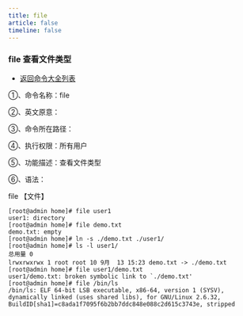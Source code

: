 ```yaml
---
title: file
article: false
timeline: false
---
```

### file 查看文件类型

- [返回命令大全列表](../command.md#文件管理)

①、命令名称：file

②、英文原意：

③、命令所在路径：

④、执行权限：所有用户

⑤、功能描述：查看文件类型

⑥、语法：

file 【文件】

```shell
[root@admin home]# file user1
user1: directory
[root@admin home]# file demo.txt
demo.txt: empty
[root@admin home]# ln -s ./demo.txt ./user1/
[root@admin home]# ls -l user1/
总用量 0
lrwxrwxrwx 1 root root 10 9月  13 15:23 demo.txt -> ./demo.txt
[root@admin home]# file user1/demo.txt
user1/demo.txt: broken symbolic link to `./demo.txt'
[root@admin home]# file /bin/ls
/bin/ls: ELF 64-bit LSB executable, x86-64, version 1 (SYSV), dynamically linked (uses shared libs), for GNU/Linux 2.6.32, BuildID[sha1]=c8ada1f7095f6b2bb7ddc848e088c2d615c3743e, stripped
```
